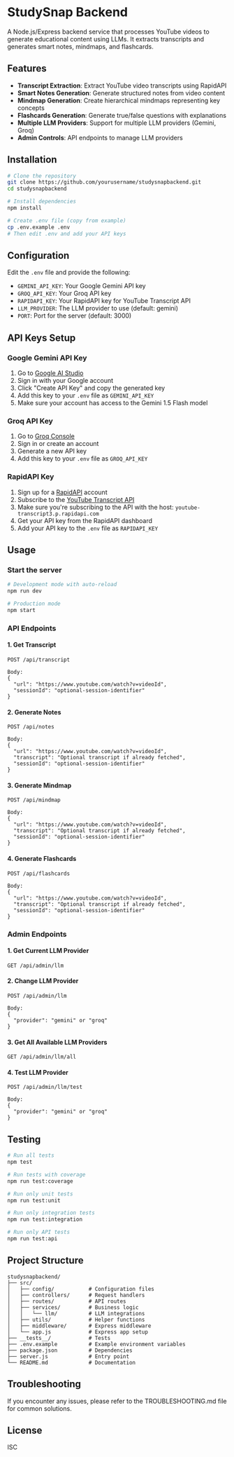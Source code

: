 # StudySnap Backend

A Node.js/Express backend service that processes YouTube videos to generate educational content using LLMs. It extracts transcripts and generates smart notes, mindmaps, and flashcards.

## Features

- **Transcript Extraction**: Extract YouTube video transcripts using RapidAPI
- **Smart Notes Generation**: Generate structured notes from video content
- **Mindmap Generation**: Create hierarchical mindmaps representing key concepts
- **Flashcards Generation**: Generate true/false questions with explanations
- **Multiple LLM Providers**: Support for multiple LLM providers (Gemini, Groq)
- **Admin Controls**: API endpoints to manage LLM providers

## Installation

```bash
# Clone the repository
git clone https://github.com/yourusername/studysnapbackend.git
cd studysnapbackend

# Install dependencies
npm install

# Create .env file (copy from example)
cp .env.example .env
# Then edit .env and add your API keys
```

## Configuration

Edit the `.env` file and provide the following:

- `GEMINI_API_KEY`: Your Google Gemini API key
- `GROQ_API_KEY`: Your Groq API key
- `RAPIDAPI_KEY`: Your RapidAPI key for YouTube Transcript API
- `LLM_PROVIDER`: The LLM provider to use (default: gemini)
- `PORT`: Port for the server (default: 3000)

## API Keys Setup

### Google Gemini API Key

1. Go to [Google AI Studio](https://makersuite.google.com/app/apikey)
2. Sign in with your Google account
3. Click "Create API Key" and copy the generated key
4. Add this key to your `.env` file as `GEMINI_API_KEY`
5. Make sure your account has access to the Gemini 1.5 Flash model

### Groq API Key

1. Go to [Groq Console](https://console.groq.com/keys)
2. Sign in or create an account
3. Generate a new API key
4. Add this key to your `.env` file as `GROQ_API_KEY`

### RapidAPI Key

1. Sign up for a [RapidAPI](https://rapidapi.com/) account
2. Subscribe to the [YouTube Transcript API](https://rapidapi.com/search/youtube%20transcript)
3. Make sure you're subscribing to the API with the host: `youtube-transcript3.p.rapidapi.com`
4. Get your API key from the RapidAPI dashboard
5. Add your API key to the `.env` file as `RAPIDAPI_KEY`

## Usage

### Start the server

```bash
# Development mode with auto-reload
npm run dev

# Production mode
npm start
```

### API Endpoints

#### 1. Get Transcript

```
POST /api/transcript

Body:
{
  "url": "https://www.youtube.com/watch?v=videoId",
  "sessionId": "optional-session-identifier"
}
```

#### 2. Generate Notes

```
POST /api/notes

Body:
{
  "url": "https://www.youtube.com/watch?v=videoId",
  "transcript": "Optional transcript if already fetched",
  "sessionId": "optional-session-identifier"
}
```

#### 3. Generate Mindmap

```
POST /api/mindmap

Body:
{
  "url": "https://www.youtube.com/watch?v=videoId",
  "transcript": "Optional transcript if already fetched",
  "sessionId": "optional-session-identifier"
}
```

#### 4. Generate Flashcards

```
POST /api/flashcards

Body:
{
  "url": "https://www.youtube.com/watch?v=videoId",
  "transcript": "Optional transcript if already fetched",
  "sessionId": "optional-session-identifier"
}
```

### Admin Endpoints

#### 1. Get Current LLM Provider

```
GET /api/admin/llm
```

#### 2. Change LLM Provider

```
POST /api/admin/llm

Body:
{
  "provider": "gemini" or "groq"
}
```

#### 3. Get All Available LLM Providers

```
GET /api/admin/llm/all
```

#### 4. Test LLM Provider

```
POST /api/admin/llm/test

Body:
{
  "provider": "gemini" or "groq"
}
```

## Testing

```bash
# Run all tests
npm test

# Run tests with coverage
npm run test:coverage

# Run only unit tests
npm run test:unit

# Run only integration tests
npm run test:integration

# Run only API tests
npm run test:api
```

## Project Structure

```
studysnapbackend/
├── src/
│   ├── config/           # Configuration files
│   ├── controllers/      # Request handlers
│   ├── routes/           # API routes
│   ├── services/         # Business logic
│   │   └── llm/          # LLM integrations
│   ├── utils/            # Helper functions
│   ├── middleware/       # Express middleware
│   └── app.js            # Express app setup
├── __tests__/            # Tests
├── .env.example          # Example environment variables
├── package.json          # Dependencies
├── server.js             # Entry point
└── README.md             # Documentation
```

## Troubleshooting

If you encounter any issues, please refer to the TROUBLESHOOTING.md file for common solutions.

## License

ISC 